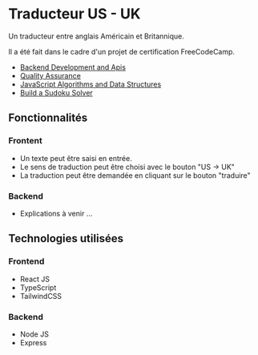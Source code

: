 # Traducteur US - UK

Un traducteur entre anglais Américain et Britannique.

Il a été fait dans le cadre d'un projet de certification FreeCodeCamp.
- [Backend Development and Apis](https://www.freecodecamp.org/certification/Manatoa/back-end-development-and-apis)
- [Quality Assurance](https://www.freecodecamp.org/certification/Manatoa/quality-assurance-v7)
- [JavaScript Algorithms and Data Structures](https://www.freecodecamp.org/certification/Manatoa/javascript-algorithms-and-data-structures)
- [Build a Sudoku Solver](https://www.freecodecamp.org/learn/quality-assurance/quality-assurance-projects/sudoku-solver)

## Fonctionnalités

### Frontent
- Un texte peut être saisi en entrée.
- Le sens de traduction peut être choisi avec le bouton "US -> UK"
- La traduction peut être demandée en cliquant sur le bouton "traduire"

### Backend

- Explications à venir ...
  
## Technologies utilisées

### Frontend
- React JS
- TypeScript
- TailwindCSS

### Backend
- Node JS
- Express
